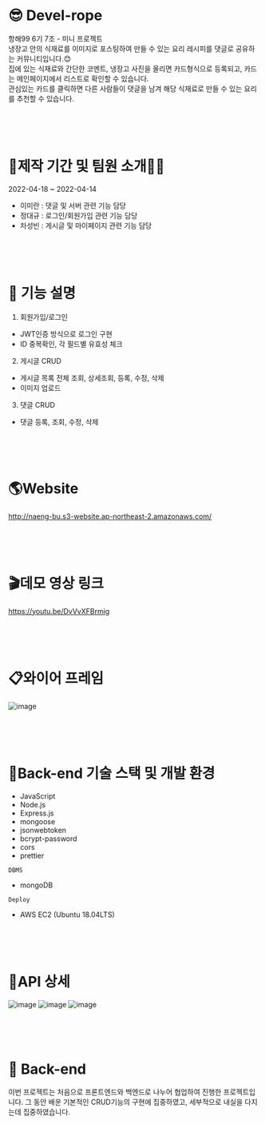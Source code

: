 # 😎 Devel-rope
항해99 6기 7조 - 미니 프로젝트 <br>
냉장고 안의 식재료를 이미지로 포스팅하여 만들 수 있는 요리 레시피를 댓글로 공유하는 커뮤니티입니다.😊 <br>
집에 있는 식재료와 간단한 코멘트, 냉장고 사진을 올리면 카드형식으로 등록되고, 카드는 메인페이지에서 리스트로 확인할 수 있습니다. <br> 
관심있는 카드를 클릭하면 다른 사람들이 댓글을 남겨 해당 식재료로 만들 수 있는 요리를 추천할 수 있습니다.

<br><br><br>

# 📆제작 기간 및 팀원 소개👨‍💻
2022-04-18 ~ 2022-04-14

- 이미란 : 댓글 및 서버 관련 기능 담당
- 정대규 : 로그인/회원가입 관련 기능 담당
- 차성빈 : 게시글 및 마이페이지 관련 기능 담당

<br><br><br>

# 🔑 기능 설명
1) 회원가입/로그인 <br>
- JWT인증 방식으로 로그인 구현
- ID 중복확인, 각 필드별 유효성 체크
2) 게시글 CRUD <br>
- 게시글 목록 전체 조회, 상세조회, 등록, 수정, 삭제
- 이미지 업로드
3) 댓글 CRUD <br>
- 댓글 등록, 조회, 수정, 삭제

<br><br><br>
# 🌎Website
http://naeng-bu.s3-website.ap-northeast-2.amazonaws.com/

<br><br><br>
# 🎬데모 영상 링크
https://youtu.be/DvVvXFBrmig

<br><br><br>
# 📋와이어 프레임
![image](https://user-images.githubusercontent.com/100390926/163337336-dc80b883-5486-4261-a58f-9d5f09815fab.png)


<br><br><br>
# 🔨Back-end 기술 스택 및 개발 환경 
- JavaScript
- Node.js
- Express.js
- mongoose
- jsonwebtoken
- bcrypt-password
- cors
- prettier

`DBMS`
- mongoDB

`Deploy`
- AWS EC2 (Ubuntu 18.04LTS)

<br><br><br>

# 🔗API 상세
![image](https://user-images.githubusercontent.com/100390926/163338640-a9ec7e50-ef0e-41a1-bd37-209a89f5f388.png)
![image](https://user-images.githubusercontent.com/100390926/163338825-2f84cc63-fa00-41a4-add9-7fa8e4a81410.png)
![image](https://user-images.githubusercontent.com/100390926/163338902-53836753-bcb0-471e-b7dd-e683ca8a5e62.png)

<br><br><br>

# 💬 Back-end 
이번 프로젝트는 처음으로 프론트엔드와 백엔드로 나누어 협업하여 진행한 프로젝트입니다.
그 동안 배운 기본적인 CRUD기능의 구현에 집중하였고, 세부적으로 내실을 다지는데 집중하였습니다.


